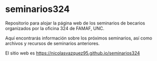 # seminarios324
Repositorio para alojar la página web de los seminarios de becarios organizados por la oficina 324 de FAMAF, UNC.

Aquí encontrarás información sobre los próximos seminarios, así como archivos y recursos de seminarios anteriores.

El sitio web es https://nicolasvazquez95.github.io/seminarios324

